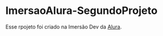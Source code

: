 # ImersaoAlura-SegundoProjeto

<p>Esse rpojeto foi criado na Imersão Dev da <a href ="https://www.alura.com.br">Alura</a>.</p>
